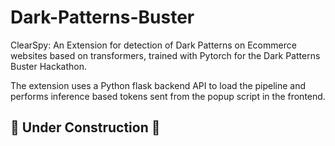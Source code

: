 # Dark-Patterns-Buster

ClearSpy: An Extension for detection of Dark Patterns on Ecommerce websites based on 
transformers, trained with Pytorch for the Dark Patterns Buster Hackathon. 

The extension uses a Python flask backend API to load the pipeline and performs inference based
tokens sent from the popup script in the frontend.

## 🚧 Under Construction  🚧
